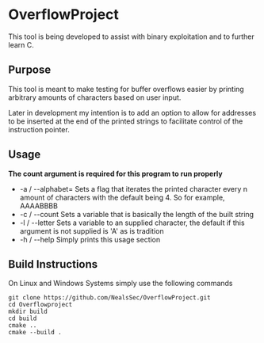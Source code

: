 # OverflowProject
This tool is being developed to assist with binary exploitation and to further learn C.

## Purpose
This tool is meant to make testing for buffer overflows easier by printing arbitrary
amounts of characters based on user input.

Later in development my intention is to add an option to allow for addresses to be
inserted at the end of the printed strings to facilitate control of the instruction
pointer.

## Usage
**The count argument is required for this program to run properly**

* -a / --alphabet= Sets a flag that iterates the printed character every n amount of characters with the default being 4. So for example, AAAABBBB
* -c / --count    Sets a variable that is basically the length of the built string
* -l / --letter   Sets a variable to an supplied character, the default if this
                argument is not supplied is 'A' as is tradition
* -h / --help     Simply prints this usage section

## Build Instructions
On Linux and Windows Systems simply use the following commands

	git clone https://github.com/NealsSec/OverflowProject.git
	cd Overflowproject
	mkdir build
	cd build
	cmake ..
	cmake --build .

		